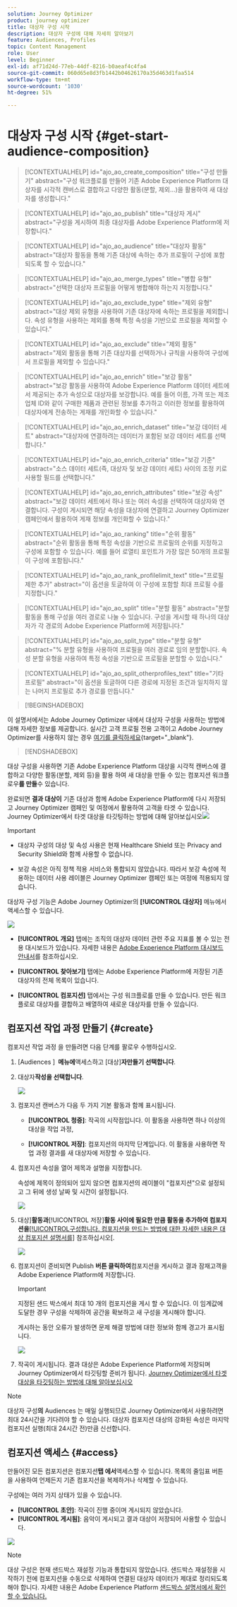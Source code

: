 ```yaml
---
solution: Journey Optimizer
product: journey optimizer
title: 대상자 구성 시작
description: 대상자 구성에 대해 자세히 알아보기
feature: Audiences, Profiles
topic: Content Management
role: User
level: Beginner
exl-id: af71d24d-77eb-44df-8216-b0aeaf4c4fa4
source-git-commit: 060d65e8d3fb1442b04626170a35d463d1faa514
workflow-type: tm+mt
source-wordcount: '1030'
ht-degree: 51%

---
```


# 대상자 구성 시작 {#get-start-audience-composition}

>[!CONTEXTUALHELP]
>id="ajo_ao_create_composition"
>title="구성 만들기"
>abstract="구성 워크플로를 만들어 기존 Adobe Experience Platform 대상자를 시각적 캔버스로 결합하고 다양한 활동(분할, 제외...)을 활용하여 새 대상자를 생성합니다."

>[!CONTEXTUALHELP]
>id="ajo_ao_publish"
>title="대상자 게시"
>abstract="구성을 게시하여 최종 대상자를 Adobe Experience Platform에 저장합니다."

>[!CONTEXTUALHELP]
>id="ajo_ao_audience"
>title="대상자 활동"
>abstract="대상자 활동을 통해 기존 대상에 속하는 추가 프로필이 구성에 포함되도록 할 수 있습니다."

>[!CONTEXTUALHELP]
>id="ajo_ao_merge_types"
>title="병합 유형"
>abstract="선택한 대상자 프로필을 어떻게 병합해야 하는지 지정합니다."

>[!CONTEXTUALHELP]
>id="ajo_ao_exclude_type"
>title="제외 유형"
>abstract="대상 제외 유형을 사용하여 기존 대상자에 속하는 프로필을 제외합니다. 속성 유형을 사용하는 제외를 통해 특정 속성을 기반으로 프로필을 제외할 수 있습니다."

>[!CONTEXTUALHELP]
>id="ajo_ao_exclude"
>title="제외 활동"
>abstract="제외 활동을 통해 기존 대상자를 선택하거나 규칙을 사용하여 구성에서 프로필을 제외할 수 있습니다."

>[!CONTEXTUALHELP]
>id="ajo_ao_enrich"
>title="보강 활동"
>abstract="보강 활동을 사용하여 Adobe Experience Platform 데이터 세트에서 제공되는 추가 속성으로 대상자를 보강합니다. 예를 들어 이름, 가격 또는 제조업체 ID와 같이 구매한 제품과 관련된 정보를 추가하고 이러한 정보를 활용하여 대상자에게 전송하는 게재를 개인화할 수 있습니다."

>[!CONTEXTUALHELP]
>id="ajo_ao_enrich_dataset"
>title="보강 데이터 세트"
>abstract="대상자에 연결하려는 데이터가 포함된 보강 데이터 세트를 선택합니다."

>[!CONTEXTUALHELP]
>id="ajo_ao_enrich_criteria"
>title="보강 기준"
>abstract="소스 데이터 세트(즉, 대상자 및 보강 데이터 세트) 사이의 조정 키로 사용할 필드를 선택합니다."

>[!CONTEXTUALHELP]
>id="ajo_ao_enrich_attributes"
>title="보강 속성"
>abstract="보강 데이터 세트에서 하나 또는 여러 속성을 선택하여 대상자와 연결합니다. 구성이 게시되면 해당 속성을 대상자에 연결하고 Journey Optimizer 캠페인에서 활용하여 게재 정보를 개인화할 수 있습니다."

>[!CONTEXTUALHELP]
>id="ajo_ao_ranking"
>title="순위 활동"
>abstract="순위 활동을 통해 특정 속성을 기반으로 프로필의 순위를 지정하고 구성에 포함할 수 있습니다. 예를 들어 로열티 포인트가 가장 많은 50개의 프로필이 구성에 포함됩니다."

>[!CONTEXTUALHELP]
>id="ajo_ao_rank_profilelimit_text"
>title="프로필 제한 추가"
>abstract="이 옵션을 토글하여 이 구성에 포함할 최대 프로필 수를 지정합니다."

<!-- [!CONTEXTUALHELP]
>id="ajo_ao_control_group_text"
>title="Control Group"
>abstract="Use control groups to isolate a portion of the profiles. This allows you to measure the impact of a marketing activity and make a comparison with the behavior of the rest of the population."-->

>[!CONTEXTUALHELP]
>id="ajo_ao_split"
>title="분할 활동"
>abstract="분할 활동을 통해 구성을 여러 경로로 나눌 수 있습니다. 구성을 게시할 때 하나의 대상자가 각 경로의 Adobe Experience Platform에 저장됩니다."

>[!CONTEXTUALHELP]
>id="ajo_ao_split_type"
>title="분할 유형"
>abstract="% 분할 유형을 사용하여 프로필을 여러 경로로 임의 분할합니다. 속성 분할 유형을 사용하여 특정 속성을 기반으로 프로필을 분할할 수 있습니다."

>[!CONTEXTUALHELP]
>id="ajo_ao_split_otherprofiles_text"
>title="기타 프로필"
>abstract="이 옵션을 토글하여 다른 경로에 지정된 조건과 일치하지 않는 나머지 프로필로 추가 경로를 만듭니다."

>[!BEGINSHADEBOX]

이 설명서에서는 Adobe Journey Optimizer 내에서 대상자 구성을 사용하는 방법에 대해 자세한 정보를 제공합니다. 실시간 고객 프로필 전용 고객이고 Adobe Journey Optimizer를 사용하지 않는 경우 [여기를 클릭하세요](https://experienceleague.adobe.com/docs/experience-platform/segmentation/ui/audience-composition.html?lang=ko){target="_blank"}.

>[!ENDSHADEBOX]

대상 구성을 사용하면 기존 Adobe Experience Platform 대상을 시각적 캔버스에 결합하고 다양한 활동(분할, 제외 등)을 활용 하여 새 대상을 만들 수 있는 컴포지션 워크플로우&#x200B;**를 만들**&#x200B;수 있습니다.

완료되면 **결과 대상이** 기존 대상과 함께 Adobe Experience Platform에 다시 저장되고 Journey Optimizer 캠페인 및 여정에서 활용하여 고객을 타겟 수 있습니다. Journey Optimizer에서 타겟 대상을 타깃팅하는 방법에 대해 알아보십시오![](assets/audiences-process.png)

>[!IMPORTANT]
>
>* 대상자 구성의 대상 및 속성 사용은 현재 Healthcare Shield 또는 Privacy and Security Shield와 함께 사용할 수 없습니다.
>
>* 보강 속성은 아직 정책 적용 서비스와 통합되지 않았습니다. 따라서 보강 속성에 적용하는 데이터 사용 레이블은 Journey Optimizer 캠페인 또는 여정에 적용되지 않습니다.

대상자 구성 기능은 Adobe Journey Optimizer의 **[!UICONTROL 대상자]** 메뉴에서 액세스할 수 있습니다.

![](assets/audiences-browse.png)

* **[!UICONTROL 개요]** 탭에는 조직의 대상자 데이터 관련 주요 지표를 볼 수 있는 전용 대시보드가 있습니다. 자세한 내용은 [Adobe Experience Platform 대시보드 안내서](https://experienceleague.adobe.com/docs/experience-platform/dashboards/guides/segments.html?lang=ko)를 참조하십시오.

* **[!UICONTROL 찾아보기]** 탭에는 Adobe Experience Platform에 저장된 기존 대상자의 전체 목록이 있습니다.

* **[!UICONTROL 컴포지션]** 탭에서는 구성 워크플로를 만들 수 있습니다. 만든 워크플로로 대상자를 결합하고 배열하여 새로운 대상자를 만들 수 있습니다.

## 컴포지션 작업 과정 만들기 {#create}

컴포지션 작업 과정 을 만들려면 다음 단계를 팔로우 수행하십시오.

1. [Audiences ] **&#x200B; 메뉴에**&#x200B;액세스하고 [대상&#x200B;]&#x200B;**자만들기 선택합니다**.

1. 대상자&#x200B;**작성을 선택합니다**.

   ![](assets/audiences-create.png)

1. 컴포지션 캔버스가 다음 두 가지 기본 활동과 함께 표시됩니다.

   * **[!UICONTROL 청중]**: 작곡의 시작점입니다. 이 활동을 사용하면 하나 이상의 대상을 작업 과정,

   * **[!UICONTROL 저장]**: 컴포지션의 마지막 단계입니다. 이 활동을 사용하면 작업 과정 결과를 새 대상자에 저장할 수 있습니다.

1. 컴포지션 속성을 열어 제목과 설명을 지정합니다.

   속성에 제목이 정의되어 있지 않으면 컴포지션의 레이블이 &quot;컴포지션&quot;으로 설정되고 그 뒤에 생성 날짜 및 시간이 설정됩니다.

   ![](assets/audiences-properties.png)

1. 대상&#x200B;&rbrack;**활동과**&#x200B;[!UICONTROL &#x200B;저장&#x200B;]&#x200B;**활동 사이에 필요한 만큼 활동을 추가하여 컴포지션을**&#x200B;[[!UICONTROL &#x200B;구성합니다. 컴포지션을 만드는 방법에 대한 자세한 내용은 대상 컴포지션 설명서를]](https://experienceleague.adobe.com/ko/docs/experience-platform/segmentation/ui/audience-composition) 참조하십시오&lbrack;.

   ![](assets/audiences-publish.png)

1. 컴포지션이 준비되면 Publish **버튼 클릭하여**&#x200B;컴포지션을 게시하고 결과 잠재고객을 Adobe Experience Platform에 저장합니다.

   >[!IMPORTANT]
   >
   >지정된 샌드 박스에서 최대 10 개의 컴포지션을 게시 할 수 있습니다. 이 임계값에 도달한 경우 구성을 삭제하여 공간을 확보하고 새 구성을 게시해야 합니다.

   게시하는 동안 오류가 발생하면 문제 해결 방법에 대한 정보와 함께 경고가 표시됩니다.

   ![](assets/audiences-alerts.png)

1. 작곡이 게시됩니다. 결과 대상은 Adobe Experience Platform에 저장되며 Journey Optimizer에서 타깃팅할 준비가 됩니다. [Journey Optimizer에서 타겟 대상을 타깃팅하는 방법에 대해 알아보십시오](../audience/about-audiences.md#segments-in-journey-optimizer)

>[!NOTE]
>
>대상자 구성&#x200B;**의** Audiences 는 매일 실행되므로 Journey Optimizer에서 사용하려면 최대 24시간을 기다려야 할 수 있습니다. 대상자 컴포지션 대상의 강화된 속성은 마지막 컴포지션 실행(최대 24시간 전)만큼 신선합니다.

## 컴포지션 액세스 {#access}

만들어진 모든 컴포지션은 컴포지션&#x200B;**탭 에서**&#x200B;액세스할 수 있습니다. 목록의 줄임표 버튼 을 사용하여 언제든지 기존 컴포지션을 복제하거나 삭제할 수 있습니다.

구성에는 여러 가지 상태가 있을 수 있습니다.

* **[!UICONTROL 초안]**: 작곡이 진행 중이며 게시되지 않았습니다.
* **[!UICONTROL 게시됨]**: 음악이 게시되고 결과 대상이 저장되어 사용할 수 있습니다.

![](assets/audiences-compositions.png)

>[!NOTE]
>
>대상 구성은 현재 샌드박스 재설정 기능과 통합되지 않았습니다. 샌드박스 재설정을 시작하기 전에 컴포지션을 수동으로 삭제하여 연결된 대상자 데이터가 제대로 정리되도록 해야 합니다. 자세한 내용은 Adobe Experience Platform [샌드박스 설명서에서 확인할 수 있습니다.](https://experienceleague.adobe.com/docs/experience-platform/sandbox/ui/user-guide.html?lang=ko#delete-audience-compositions)
